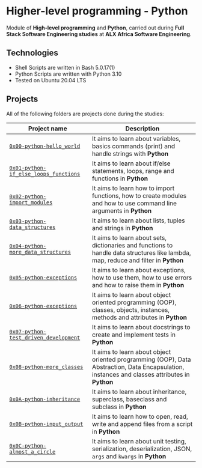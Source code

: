 # Higher-level programming - Python
Module of **High-level programming** and **Python**, carried out during **Full Stack Software Engineering studies** at **ALX Africa Software Engineering**.

## Technologies
* Shell Scripts are written in Bash 5.0.17(1)
* Python Scripts are written with Python 3.10
* Tested on Ubuntu 20.04 LTS

## Projects
All of the following folders are projects done during the studies:

| Project name | Description |
| ------------ | ----------- |
| [`0x00-python-hello_world`](https://github.com/DeroMal/alx-higher_level_programming/tree/master/0x00-python-hello_world) | It aims to learn about variables, basics commands (print) and handle strings with **Python** |
| [`0x01-python-if_else_loops_functions`](https://github.com/DeroMal/alx-high_level_programming/tree/master/0x01-variables_if_else_while) | It aims to learn about if/else statements, loops, range and functions in **Python** |
| [`0x02-python-import_modules`](https://github.com/DeroMal/alx-higher_level_programming/tree/master/0x02-python-import_modules) | It aims to learn how to import functions, how to create modules and how to use command line arguments in **Python** |
| [`0x03-python-data_structures`](https://github.com/DeroMal/alx-higher_level_programming/tree/master/0x03-python-data_structures) | It aims to learn about lists, tuples and strings in **Python** |
| [`0x04-python-more_data_structures`](https://github.com/DeroMal/alx-higher_level_programming/tree/master/0x04-python-more_data_structures) | It aims to learn about sets, dictionaries and functions to handle data structures like lambda, map, reduce and filter in **Python** |
| [`0x05-python-exceptions`](https://github.com/DeroMal/alx-higher_level_programming/tree/master/0x05-python-exceptions) | It aims to learn about exceptions, how to use them, how to use errors and how to raise them in **Python** |
| [`0x06-python-exceptions`](https://github.com/DeroMal/alx-higher_level_programming/tree/master/0x06-python-classes) | It aims to learn about object oriented programming (OOP), classes, objects, instances, methods and attributes in **Python** |
| [`0x07-python-test_driven_development`](https://github.com/DeroMal/alx-higher_level_programming/tree/master/0x07-python-test_driven_development) | It aims to learn about docstrings to create and implement tests in **Python** |
| [`0x08-python-more_classes`](https://github.com/DeroMal/alx-higher_level_programming/tree/master/0x08-python-more_classes) | It aims to learn about object oriented programming (OOP), Data Abstraction, Data Encapsulation, instances and classes attributes in **Python** |
| [`0x0A-python-inheritance`](https://github.com/DeroMal/alx-higher_level_programming/tree/master/0x0A-python-inheritance) | It aims to learn about inheritance, superclass, baseclass and subclass in **Python** |
| [`0x0B-python-input_output`](https://github.com/DeroMal/alx-higher_level_programming/tree/master/0x0B-python-input_output) | It aims to learn how to open, read, write and append files from a script in **Python** |
| [`0x0C-python-almost_a_circle`](https://github.com/DeroMal/alx-higher_level_programming/tree/master/0x0C-python-almost_a_circle) | It aims to learn about unit testing, serialization, deserialization, JSON, `args` and `kwargs` in **Python** |
